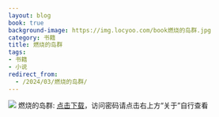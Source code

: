 ```yaml
---
layout: blog
book: true
background-image: https://img.locyoo.com/book燃烧的岛群.jpg
category: 书籍
title: 燃烧的岛群
tags:
- 书籍
- 小说
redirect_from:
  - /2024/03/燃烧的岛群/
---
```

![](https://img.locyoo.com/book燃烧的岛群.jpg)
燃烧的岛群: <a name = "ref1" href="https://url18.ctfile.com/f/50983618-1380049150-131956?p=3619">点击下载</a>，访问密码请点击右上方“关于”自行查看